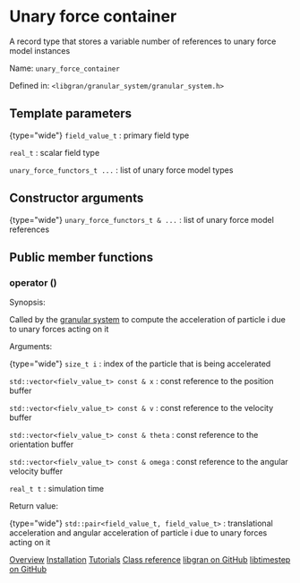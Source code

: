 # Unary force container

<tldr>
<p>A record type that stores a variable number of references to unary force model
instances</p>
<p>Name: <code>unary_force_container</code></p>
<p>Defined in: <code>&lt;libgran/granular_system/granular_system.h&gt;</code></p>
</tldr>

## Template parameters

{type="wide"}
`field_value_t`
: primary field type

`real_t`
: scalar field type

`unary_force_functors_t ...`
: list of unary force model types

## Constructor arguments

{type="wide"}
`unary_force_functors_t & ...`
: list of unary force model references

## Public member functions

### operator ()

Synopsis:

Called by the [granular system](Granular-system.md) to compute the acceleration of particle i due to unary forces acting on it

Arguments:

{type="wide"}
`size_t i`
: index of the particle that is being accelerated

`std::vector<fielv_value_t> const & x`
: const reference to the position buffer

`std::vector<fielv_value_t> const & v`
: const reference to the velocity buffer

`std::vector<fielv_value_t> const & theta`
: const reference to the orientation buffer

`std::vector<fielv_value_t> const & omega`
: const reference to the angular velocity buffer

`real_t t`
: simulation time

Return value:

{type="wide"}
`std::pair<field_value_t, field_value_t>`
: translational acceleration and angular acceleration of particle i due to unary forces acting on it

<seealso>
<category ref="related">
   <a href="Overview.md">Overview</a>
    <a href="Installation.md">Installation</a>
    <a href="Tutorials.md">Tutorials</a>
    <a href="Class-reference.md">Class reference</a>
</category>
<category ref="external">
    <a href="https://github.com/egor-demidov/libgran">libgran on GitHub</a>
    <a href="https://github.com/egor-demidov/libtimestep">libtimestep on GitHub</a>
</category>
</seealso>